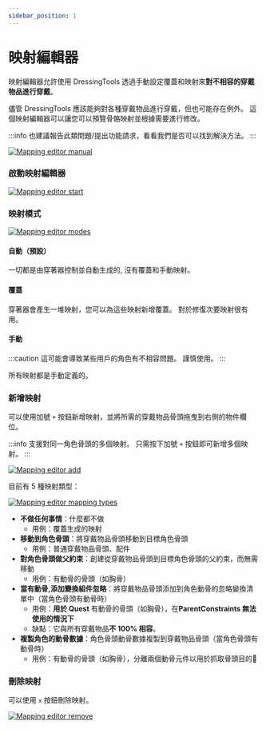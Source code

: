 ```yaml
---
sidebar_position: 1
---
```


# 映射編輯器

映射編輯器允許使用 DressingTools 透過手動設定覆蓋和映射來**對不相容的穿戴物品進行穿戴**。

儘管 DressingTools 應該能夠對各種穿戴物品進行穿戴，但也可能存在例外。 這個映射編輯器可以讓您可以預覽骨骼映射並根據需要進行修改。

:::info
也建議報告此類問題/提出功能請求，看看我們是否可以找到解決方法。
:::

[![Mapping editor manual](/img/mapping-editor-manual.PNG)](/img/mapping-editor-manual.PNG)

### 啟動映射編輯器

[![Mapping editor start](/img/mapping-editor-start.png)](/img/mapping-editor-start.png)

### 映射模式

[![Mapping editor modes](/img/mapping-editor-modes.PNG)](/img/mapping-editor-modes.PNG)

#### 自動（預設）

一切都是由穿著器控制並自動生成的, 沒有覆蓋和手動映射。

#### 覆蓋

穿著器會產生一堆映射，您可以為這些映射新增覆蓋。 對於修復次要映射很有用。

#### 手動

:::caution
這可能會導致某些用戶的角色有不相容問題。 謹慎使用。
:::

所有映射都是手動定義的。

### 新增映射

可以使用加號 `+` 按鈕新增映射，並將所需的穿戴物品骨頭拖曳到右側的物件欄位。

:::info
支援對同一角色骨頭的多個映射。 只需按下加號 `+` 按鈕即可新增多個映射。
:::

[![Mapping editor add](/img/mapping-editor-add-mapping.PNG)](/img/mapping-editor-add-mapping.PNG)

目前有 5 種映射類型：

[![Mapping editor mapping types](/img/mapping-editor-mapping-types.PNG)](/img/mapping-editor-mapping-types.PNG)

- **不做任何事情**：什麼都不做
   - 用例：覆蓋生成的映射
- **移動到角色骨頭**：將穿戴物品骨頭移動到目標角色骨頭
   - 用例：普通穿戴物品骨頭、配件
- **對角色骨頭做父約束**：創建從穿戴物品骨頭到目標角色骨頭的父約束，而無需移動
   - 用例：有動骨的骨頭（如胸骨）
- **當有動骨,添加變換組件忽略**：將穿戴物品骨頭添加到角色動骨的忽略變換清單中（當角色骨頭有動骨時）
   - 用例：**用於 Quest** 有動骨的骨頭（如胸骨），在**ParentConstraints 無法使用的情況下**
   - 缺點：它與所有穿戴物品**不 100% 相容**。
- **複製角色的動骨數據**：角色骨頭動骨數據複製到穿戴物品骨頭（當角色骨頭有動骨時）
   - 用例：有動骨的骨頭（如胸骨），分離兩個動骨元件以用於抓取骨頭目的🤔

### 刪除映射

可以使用 `x` 按鈕刪除映射。

[![Mapping editor remove](/img/mapping-editor-remove-mapping.PNG)](/img/mapping-editor-remove-mapping.PNG)
